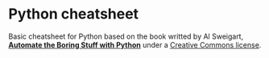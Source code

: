 # Python cheatsheet

Basic cheatsheet for Python based on the book writted by Al Sweigart, [**Automate the Boring Stuff with Python**](https://automatetheboringstuff.com/) under a [Creative Commons license](https://creativecommons.org/licenses/by-nc-sa/3.0/).